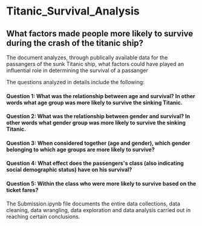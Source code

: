 # Titanic_Survival_Analysis
## What factors made people more likely to survive during the crash of the titanic ship?

The document analyzes, through publically available data for the passangers of the sunk Titanic ship, what factors could have played an influential role in determining the survival of a passanger

The questions analyzed in details include the following:

#### Question 1: What was the relationship between age and survival? In other words what age group was more likely to survive the sinking Titanic.

#### Question 2: What was the relationship between gender and survival? In other words what gender group was more likely to survive the sinking Titanic.

#### Question 3: When considered together (age and gender), which gender belonging to which age groups are more likely to survive?

#### Question 4: What effect does the passengers's class (also indicating social demographic status) have on his survival?

#### Question 5: Within the class who were more likely to survive based on the ticket fares?

The Submission.ipynb file documents the entire data collections, data cleaning, data wrangling, data exploration and data analysis carried out in reaching certain conclusions.
